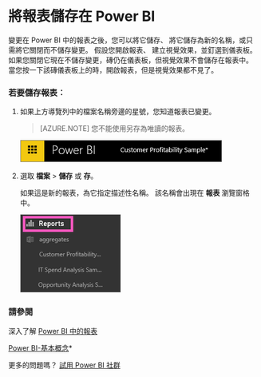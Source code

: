 <properties
   pageTitle="將報表儲存在 Power BI"
   description="將報表儲存在 Power BI"
   services="powerbi"
   documentationCenter=""
   authors="mihart"
   manager="mblythe"
   backup=""
   editor=""
   tags=""
   qualityFocus="no"
   qualityDate=""/>

<tags
   ms.service="powerbi"
   ms.devlang="NA"
   ms.topic="article"
   ms.tgt_pltfrm="NA"
   ms.workload="powerbi"
   ms.date="10/07/2016"
   ms.author="mihart"/>
# 將報表儲存在 Power BI

變更在 Power BI 中的報表之後，您可以將它儲存、 將它儲存為新的名稱，或只需將它關閉而不儲存變更。 假設您開啟報表、 建立視覺效果，並釘選到儀表板。 如果您關閉它現在不儲存變更，磚仍在儀表板，但視覺效果不會儲存在報表中。 當您按一下該磚儀表板上的時，開啟報表，但是視覺效果都不見了。

### 若要儲存報表︰

1.  如果上方導覽列中的檔案名稱旁邊的星號，您知道報表已變更。

    >[AZURE.NOTE] 您不能使用另存為唯讀的報表。

    ![](media/powerbi-service-save-a-report/savereport1.png)

2.  選取 **檔案** \> **儲存** 或 **存**。

    如果這是新的報表，為它指定描述性名稱。  該名稱會出現在 **報表** 瀏覽窗格中。

    ![](media/powerbi-service-save-a-report/savereport3b.png)


### 請參閱

深入了解 [Power BI 中的報表](powerbi-service-reports.md)

[Power BI-基本概念](powerbi-service-basic-concepts.md)*

更多的問題嗎？ [試用 Power BI 社群](http://community.powerbi.com/)
